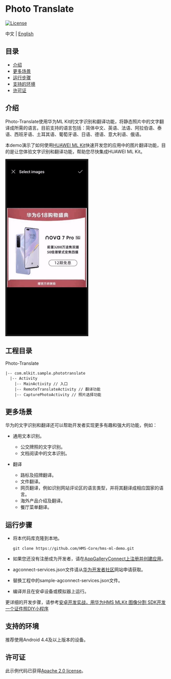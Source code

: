# Photo Translate
[![License](https://img.shields.io/badge/Docs-hmsguides-brightgreen)](https://developer.huawei.com/consumer/cn/doc/development/HMSCore-Guides-V5/service-introduction-0000001050040017-V5)

中文 | [English](https://github.com/HMS-Core/hms-ml-demo/tree/master/ApplicationCases/Photo-Translate)

## 目录

 * [介绍](#介绍)
 * [更多场景](#更多场景)
 * [运行步骤](#运行步骤)
 * [支持的环境](#支持的环境)
 * [许可证](#许可证)


## 介绍
Photo-Translate使用华为ML Kit的文字识别和翻译功能，将静态照片中的文字翻译成所需的语言。目前支持的语言包括：简体中文、英语、法语、阿拉伯语、泰语、西班牙语、土耳其语、葡萄牙语、日语、德语、意大利语、俄语。

本demo演示了如何使用[HUAWEI ML Kit](https://developer.huawei.com/consumer/cn/hms/huawei-mlkit)快速开发您的应用中的图片翻译功能，目的是让您体验文字识别和翻译功能，帮助您尽快集成HUAWEI ML Kit。

<img src="https://github.com/HMS-Core/hms-ml-demo/blob/master/Photo-Translate/Photo%20Translate.gif" width=250 title="ID Photo DIY" div align=center border=5>

## 工程目录
Photo-Translate

    |-- com.mlkit.sample.phototranslate
      |-- Activity
        |-- MainActivity // 入口
        |-- RemoteTranslateActivity // 翻译功能
        |-- CapturePhotoActivity // 照片选择功能
        
## 更多场景
华为的文字识别和翻译还可以帮助开发者实现更多有趣和强大的功能，例如：
- 通用文本识别。
  - 公交牌照的文字识别。
  - 文档阅读中的文本识别。

- 翻译
  - 路标及招牌翻译。
  - 文件翻译。
  - 网页翻译，例如识别网站评论区的语言类型，并将其翻译成相应国家的语言。
  - 海外产品介绍及翻译。
  - 餐厅菜单翻译。

## 运行步骤
 - 将本代码库克隆到本地。

       git clone https://github.com/HMS-Core/hms-ml-demo.git

 - 如果您还没有注册成为开发者，请在[AppGalleryConnect上注册并创建应用](https://developer.huawei.com/consumer/cn/service/josp/agc/index.html)。
 - agconnect-services.json文件请从[华为开发者社区](https://developer.huawei.com/consumer/cn/doc/development/HMSCore-Guides/config-agc-0000001050990353)网站申请获取。
 - 替换工程中的sample-agconnect-services.json文件。
 - 编译并且在安卓设备或模拟器上运行。

更详细的开发步骤，请参考[安卓开发实战，用华为HMS MLKit 图像分割 SDK开发一个证件照DIY小程序 ](https://developer.huawei.com/consumer/cn/forum/topicview?tid=0201203408959360433&fid=18)

## 支持的环境
推荐使用Android 4.4及以上版本的设备。

##  许可证
此示例代码已获得[Apache 2.0 license](https://www.apache.org/licenses/LICENSE-2.0)。
